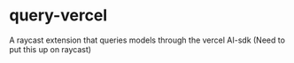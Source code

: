 # query-vercel

A raycast extension that queries models through the vercel AI-sdk (Need to put this up on raycast)